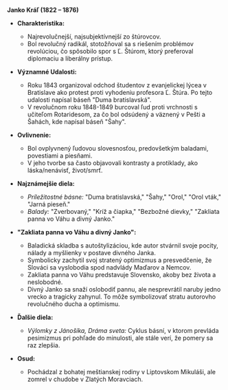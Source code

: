 **Janko Kráľ (1822 – 1876)**

- **Charakteristika:**
  - Najrevolučnejší, najsubjektívnejší zo štúrovcov.
  - Bol revolučný radikál, stotožňoval sa s riešením problémov revolúciou, čo spôsobilo spor s Ľ. Štúrom, ktorý preferoval diplomaciu a liberálny prístup.

- **Významné Udalosti:**
  - Roku 1843 organizoval odchod študentov z evanjelickej lýcea v Bratislave ako protest proti vyhodeniu profesora Ľ. Štúra. Po tejto udalosti napísal báseň "Duma bratislavská".
  - V revolučnom roku 1848-1849 burcoval ľud proti vrchnosti s učiteľom Rotaridesom, za čo bol odsúdený a väznený v Pešti a Šahách, kde napísal báseň "Šahy".

- **Ovlivnenie:**
  - Bol ovplyvnený ľudovou slovesnosťou, predovšetkým baladami, povestiami a piesňami.
  - V jeho tvorbe sa často objavovali kontrasty a protiklady, ako láska/nenávisť, život/smrť.

- **Najznámejšie diela:**
  - *Príležitostné básne:* "Duma bratislavská," "Šahy," "Orol," "Orol vták," "Jarná pieseň."
  - *Balady:* "Zverbovaný," "Kríž a čiapka," "Bezbožné dievky," "Zakliata panna vo Váhu a divný Janko."

- **"Zakliata panna vo Váhu a divný Janko":**
  - Baladická skladba s autoštylizáciou, kde autor stvárnil svoje pocity, nálady a myšlienky v postave divného Janka.
  - Symbolicky zachytil svoj stratený optimizmus a presvedčenie, že Slováci sa vyslobodia spod nadvlády Maďarov a Nemcov.
  - Zakliata panna vo Váhu predstavuje Slovensko, akoby bez života a neslobodné.
  - Divný Janko sa snaží oslobodiť pannu, ale nesprevrátil naruby jedno vrecko a tragicky zahynul. To môže symbolizovať stratu autorovho revolučného ducha a optimismu.

- **Ďalšie diela:**
  - *Výlomky z Jánošíka, Dráma sveta:* Cyklus básní, v ktorom prevláda pesimizmus pri pohľade do minulosti, ale stále verí, že pomery sa raz zlepšia.

- **Osud:**
  - Pochádzal z bohatej meštianskej rodiny v Liptovskom Mikuláši, ale zomrel v chudobe v Zlatých Moravciach.